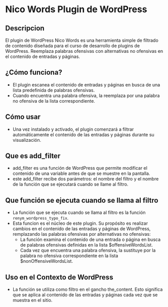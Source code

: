 # Nico Words Plugin de WordPress

## Descripcion
El plugin de WordPress Nico Words es una herramienta simple de filtrado de contenido diseñada para el curso de desarrollo de plugins de WordPress. Reemplaza palabras ofensivas con alternativas no ofensivas en el contenido de entradas y páginas.

## ¿Cómo funciona?
+ El plugin escanea el contenido de entradas y páginas en busca de una lista predefinida de palabras ofensivas.
+ Cuando encuentra una palabra ofensiva, la reemplaza por una palabra no ofensiva de la lista correspondiente.

## Cómo usar
+ Una vez instalado y activado, el plugin comenzará a filtrar automáticamente el contenido de las entradas y páginas durante su visualización.

## Que es add_filter
+ add_filter es una función de WordPress que permite modificar el contenido de una variable antes de que se muestre en la pantalla.
+ este add_filter recibe dos parámetros: el nombre del filtro y el nombre de la función que se ejecutará cuando se llame al filtro.

## Que función se ejecuta cuando se llama al filtro
+ La función que se ejecuta cuando se llama al filtro es la función `renym_wordpress_typo_fix`.
+ Esta funcion es el núcleo de este plugin. Su propósito es realizar cambios en el contenido de las entradas y páginas de WordPress, remplazando las palabras ofensivas por alternativas no ofensivas:
  + La función examina el contenido de una entrada o página en busca de palabras ofensivas definidas en la lista $offensiveWordsList.
  + Cada vez que encuentra una palabra ofensiva, la sustituye por la palabra no ofensiva correspondiente en la lista $nonOffensiveWordsList.

## Uso en el Contexto de WordPress
+ La función se utiliza como filtro en el gancho the_content. Esto significa que se aplica al contenido de las entradas y páginas cada vez que se muestra en el sitio.